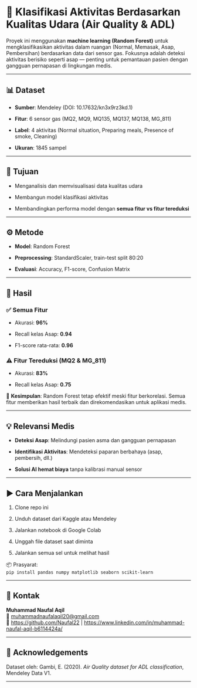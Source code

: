 # 🚨 Klasifikasi Aktivitas Berdasarkan Kualitas Udara (Air Quality & ADL)

Proyek ini menggunakan **machine learning (Random Forest)** untuk mengklasifikasikan aktivitas dalam ruangan (Normal, Memasak, Asap, Pembersihan) berdasarkan data dari sensor gas. Fokusnya adalah deteksi aktivitas berisiko seperti asap — penting untuk pemantauan pasien dengan gangguan pernapasan di lingkungan medis.

---

## 📊 Dataset

- **Sumber**: Mendeley (DOI: 10.17632/kn3x9rz3kd.1)

- **Fitur**: 6 sensor gas (MQ2, MQ9, MQ135, MQ137, MQ138, MG_811)

- **Label**: 4 aktivitas (Normal situation, Preparing meals, Presence of smoke, Cleaning)

- **Ukuran**: 1845 sampel

---

## 🎯 Tujuan

- Menganalisis dan memvisualisasi data kualitas udara

- Membangun model klasifikasi aktivitas

- Membandingkan performa model dengan **semua fitur vs fitur tereduksi**

---

## ⚙️ Metode

- **Model**: Random Forest

- **Preprocessing**: StandardScaler, train-test split 80:20

- **Evaluasi**: Accuracy, F1-score, Confusion Matrix

---

## 🧪 Hasil

### ✅ Semua Fitur

- Akurasi: **96%**

- Recall kelas Asap: **0.94**

- F1-score rata-rata: **0.96**

### ⚠️ Fitur Tereduksi (MQ2 & MG_811)

- Akurasi: **83%**

- Recall kelas Asap: **0.75**

🔎 **Kesimpulan**: Random Forest tetap efektif meski fitur berkorelasi. Semua fitur memberikan hasil terbaik dan direkomendasikan untuk aplikasi medis.

---

## 💡 Relevansi Medis

- **Deteksi Asap**: Melindungi pasien asma dan gangguan pernapasan

- **Identifikasi Aktivitas**: Mendeteksi paparan berbahaya (asap, pembersih, dll.)

- **Solusi AI hemat biaya** tanpa kalibrasi manual sensor

---

## ▶️ Cara Menjalankan

1. Clone repo ini

2. Unduh dataset dari Kaggle atau Mendeley

3. Jalankan notebook di Google Colab

4. Unggah file dataset saat diminta

5. Jalankan semua sel untuk melihat hasil

📦 Prasyarat:\
`pip install pandas numpy matplotlib seaborn scikit-learn`

---

## 🙋 Kontak

**Muhammad Naufal Aqil**\
📧 muhammadnaufalaqil20@gmail.com\
🔗 https://github.com/Naufal22 | https://www.linkedin.com/in/muhammad-naufal-aqil-b6114424a/

---

## 🙏 Acknowledgements

Dataset oleh: Gambi, E. (2020). *Air Quality dataset for ADL classification*, Mendeley Data V1.

---
